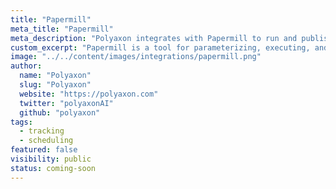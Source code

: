 ```yaml
---
title: "Papermill"
meta_title: "Papermill"
meta_description: "Polyaxon integrates with Papermill to run and publish parameterised Jupyter notebooks."
custom_excerpt: "Papermill is a tool for parameterizing, executing, and analyzing Jupyter Notebooks."
image: "../../content/images/integrations/papermill.png"
author:
  name: "Polyaxon"
  slug: "Polyaxon"
  website: "https://polyaxon.com"
  twitter: "polyaxonAI"
  github: "polyaxon"
tags: 
  - tracking
  - scheduling
featured: false
visibility: public
status: coming-soon
---
```

